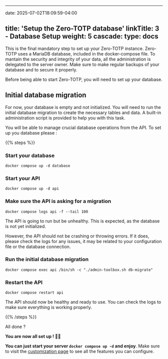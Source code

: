 
---
date: 2025-07-02T18:09:59-04:00

title: 'Setup the Zero-TOTP database'
linkTitle: 3 - Database Setup
weight: 5
cascade:
  type: docs
---

This is the final mandatory step to set up your Zero-TOTP instance. Zero-TOTP uses a MariaDB database, included in the docker-compose file. To mantain the security and integrity of your data, all the administration is delegated to the server owner. Make sure to make regular backups of your database and to secure it properly.


Before being able to start Zero-TOTP, you will need to set up your database. 

## Initial database migration

For now, your database is empty and not initialized. You will need to run the initial database migration to create the necessary tables and data. A built-in administration script is provided to help you with this task.

You will be able to manage crucial database operations from the API. To set up you database please : 

{{% steps %}}

###  Start your database

`docker compose up -d database`

###  Start your API 
`docker compose up -d api`

###  Make sure the API is asking for a migration
`docker compose logs api -f --tail 100`

The API is going to run but be unhealthy. This is expected, as the database is not yet initialized. 

However, the API should not be crashing or throwing errors. If it does, please check the logs for any issues, it may be related to your configuration file or the database connection.

###  Run the initial database migration

`docker compose exec api /bin/sh -c "./admin-toolbox.sh db-migrate"`

###  Restart the API

`docker compose restart api`

The API should now be healthy and ready to use. You can check the logs to make sure everything is working properly.

{{% /steps %}}

All done ? 

**You are now all set up ! 🎉🎉**

**You can just start your server `docker compose up -d` and enjoy**. Make sure to visit the [customization page](/self-host/customization/) to see all the features you can configure.